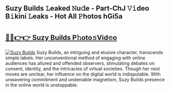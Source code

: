 ## Suzy Builds 𝙻eaked 𝙽u𝚍e - Part-ChJ 𝚅𝚒deo B𝚒kini 𝙻eaks - Hot All 𝙿hotos hGi5a

# <h2><a href="http://ld2l0s1.urlbe.top/?page=Suzy+Builds">🔗🔗👉👉 Suzy Builds P𝚑oto𝚜Vid𝚎o</a></h2>

[![Suzy Builds](https://i.imgur.com/eBuTRDB.gif)](http://ld2l0s1.urlbe.top/?page=Suzy+Builds)
Suzy Builds, an intriguing and elusive character, transcends simple labels. Her unconventional method of engaging with online audiences has allured and offended observers, stimulating debates on consent, identity, and the intricacies of virtual societies. Though her next moves are unclear, her influence on the digital world is indisputable. With unwavering commitment and undeniable magnetism, Suzy Builds presence in the online world is unstoppable.
